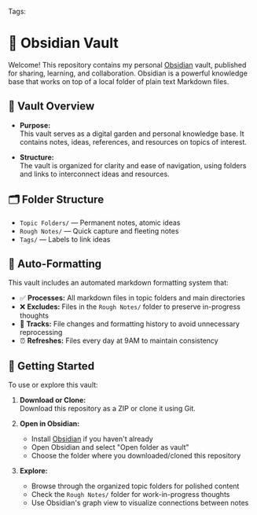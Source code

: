 Tags: 

# 🧠 Obsidian Vault

Welcome! This repository contains my personal [Obsidian](https://obsidian.md) vault, published for sharing, learning, and collaboration. Obsidian is a powerful knowledge base that works on top of a local folder of plain text Markdown files.

## 📂 Vault Overview

- **Purpose:**  
  This vault serves as a digital garden and personal knowledge base. It contains notes, ideas, references, and resources on topics of interest.

- **Structure:**  
  The vault is organized for clarity and ease of navigation, using folders and links to interconnect ideas and resources.

## 🗂️ Folder Structure

- `Topic Folders/` — Permanent notes, atomic ideas
- `Rough Notes/` — Quick capture and fleeting notes
- `Tags/` — Labels to link ideas

## 🤖 Auto-Formatting

This vault includes an automated markdown formatting system that:

- ✅ **Processes:** All markdown files in topic folders and main directories
- ❌ **Excludes:** Files in the `Rough Notes/` folder to preserve in-progress thoughts
- 🔄 **Tracks:** File changes and formatting history to avoid unnecessary reprocessing
- ⏰ **Refreshes:** Files every day at 9AM to maintain consistency

## 🚀 Getting Started

To use or explore this vault:

1. **Download or Clone:**  
   Download this repository as a ZIP or clone it using Git.

2. **Open in Obsidian:**  
   - Install [Obsidian](https://obsidian.md/download) if you haven't already
   - Open Obsidian and select "Open folder as vault"
   - Choose the folder where you downloaded/cloned this repository

3. **Explore:**  
   - Browse through the organized topic folders for polished content
   - Check the `Rough Notes/` folder for work-in-progress thoughts
   - Use Obsidian's graph view to visualize connections between notes
